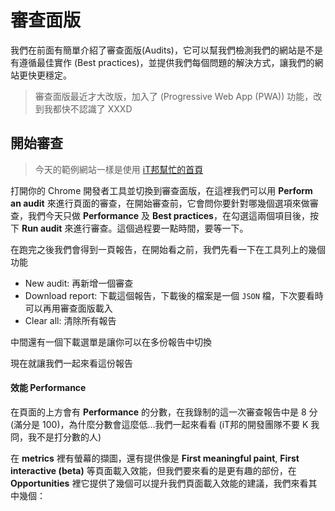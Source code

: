 # 審查面版
我們在前面有簡單介紹了審查面版(Audits)，它可以幫我們檢測我們的網站是不是有遵循最佳實作 (Best practices)，並提供我們每個問題的解決方式，讓我們的網站更快更穩定。

> 審查面版最近才大改版，加入了 (Progressive Web App (PWA)) 功能，改到我都快不認識了 XXXD

## 開始審查

> 今天的範例網站一樣是使用 [iT邦幫忙的首頁](https://ithelp.ithome.com.tw/)

打開你的 Chrome 開發者工具並切換到審查面版，在這裡我們可以用 **Perform an audit** 來進行頁面的審查，在開始審查前，它會問你要針對哪幾個選項來做審查，我們今天只做 **Performance** 及 **Best practices**，在勾選這兩個項目後，按下 **Run audit** 來進行審查。這個過程要一點時間，要等一下。

在跑完之後我們會得到一頁報告，在開始看之前，我們先看一下在工具列上的幾個功能
- New audit: 再新增一個審查
- Download report: 下載這個報告，下載後的檔案是一個 `JSON` 檔，下次要看時可以再用審查面版載入
- Clear all: 清除所有報告

中間還有一個下載選單是讓你可以在多份報告中切換

現在就讓我們一起來看這份報告

#### 效能 Performance
在頁面的上方會有 **Performance** 的分數，在我錄制的這一次審查報告中是 8 分(滿分是 100)，為什麼分數會這麼低…我們一起來看看 (iT邦的開發團隊不要 K 我冏，我不是打分數的人) 

在 **metrics** 裡有螢幕的擷圖，還有提供像是 **First meaningful paint**, **First interactive (beta)** 等頁面載入效能，但我們要來看的是更有趣的部份，在 **Opportunities** 裡它提供了幾個可以提升我們頁面載入效能的建議，我們來看其中幾個：

